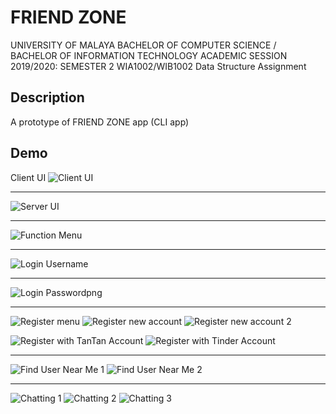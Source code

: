 # FRIEND ZONE
UNIVERSITY OF MALAYA
BACHELOR OF COMPUTER SCIENCE / BACHELOR OF INFORMATION TECHNOLOGY
ACADEMIC SESSION 2019/2020: SEMESTER 2
WIA1002/WIB1002 Data Structure
Assignment

## Description
A prototype of FRIEND ZONE app (CLI app)

## Demo
Client UI
![Client UI](https://user-images.githubusercontent.com/55592054/87617376-f5498e80-c749-11ea-9a1f-1fb44d8329fd.png)

---
![Server UI](https://user-images.githubusercontent.com/55592054/87617392-fa0e4280-c749-11ea-8a6f-3c8a88da0d95.png)

---
![Function Menu](https://user-images.githubusercontent.com/55592054/87617381-f67abb80-c749-11ea-97c2-95b91701b93b.png)

---
![Login Username](https://user-images.githubusercontent.com/55592054/87617384-f7135200-c749-11ea-9651-7cefc5561b9a.png)

---
![Login Passwordpng](https://user-images.githubusercontent.com/55592054/87617382-f7135200-c749-11ea-8e0c-bd372cb78b65.png)

---
![Register menu](https://user-images.githubusercontent.com/55592054/87617385-f7abe880-c749-11ea-8dbb-2f0f149e0def.png)
![Register new account](https://user-images.githubusercontent.com/55592054/87617388-f8dd1580-c749-11ea-96f7-5555dcd2a076.png)
![Register new account 2](https://user-images.githubusercontent.com/55592054/87617387-f8447f00-c749-11ea-83a1-776e7494f994.png)

![Register with TanTan Account](https://user-images.githubusercontent.com/55592054/87617389-f8dd1580-c749-11ea-917e-109b7548666e.png)
![Register with Tinder Account](https://user-images.githubusercontent.com/55592054/87617390-f975ac00-c749-11ea-81de-803c6074f7a0.png)

---
![Find User Near Me 1](https://user-images.githubusercontent.com/55592054/87617378-f5e22500-c749-11ea-8f1d-5d9c372ac7fe.png)
![Find User Near Me 2](https://user-images.githubusercontent.com/55592054/87617379-f5e22500-c749-11ea-89de-020a2f0a7902.png)

---
![Chatting 1](https://user-images.githubusercontent.com/55592054/87617371-f2e73480-c749-11ea-8ebb-cb962e1dbb72.png)
![Chatting 2](https://user-images.githubusercontent.com/55592054/87617373-f4186180-c749-11ea-8693-15987bf93d0e.png)
![Chatting 3](https://user-images.githubusercontent.com/55592054/87617375-f4b0f800-c749-11ea-8b19-834d8fac26be.png)

